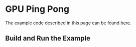 # GPU Ping Pong

The example code described in this page can be found [here](https://github.com/microsoft/mscclpp/blob/main/examples/tutorials/01-gpu-ping-pong).

## Build and Run the Example


